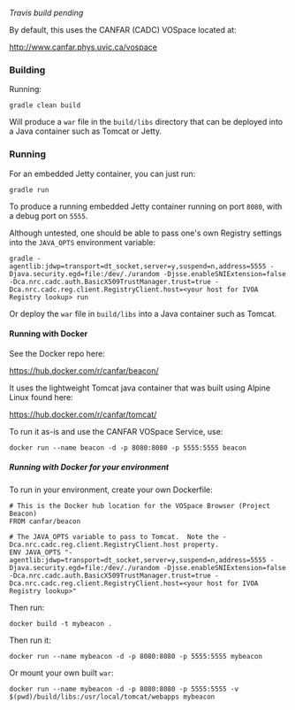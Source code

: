 <!-- Uncomment when Travis can have access to the OpenCADC organization.
<a href="https://travis-ci.org/opencadc/vosui"><img src="https://travis-ci.org/opencadc/vosui.svg?branch=master" /></a> -->
_Travis build pending_

By default, this uses the CANFAR (CADC) VOSpace located at:

<a rel="external" href="http://www.canfar.phys.uvic.ca/vospace">http://www.canfar.phys.uvic.ca/vospace</a>

### Building

Running:

`gradle clean build`

Will produce a `war` file in the `build/libs` directory that can be deployed into a Java container such as Tomcat or Jetty.


### Running

For an embedded Jetty container, you can just run:

`gradle run`

To produce a running embedded Jetty container running on port `8080`, with a debug port on `5555`.

Although untested, one should be able to pass one's own Registry settings into the `JAVA_OPTS` environment variable:

`gradle -agentlib:jdwp=transport=dt_socket,server=y,suspend=n,address=5555 -Djava.security.egd=file:/dev/./urandom -Djsse.enableSNIExtension=false -Dca.nrc.cadc.auth.BasicX509TrustManager.trust=true -Dca.nrc.cadc.reg.client.RegistryClient.host=<your host for IVOA Registry lookup> run`

Or deploy the `war` file in `build/libs` into a Java container such as Tomcat.

#### Running with Docker

See the Docker repo here:

<a rel="external" href="https://hub.docker.com/r/canfar/beacon/">https://hub.docker.com/r/canfar/beacon/</a>

It uses the lightweight Tomcat java container that was built using Alpine Linux found here:

<a href="https://hub.docker.com/r/canfar/tomcat/" rel="external">https://hub.docker.com/r/canfar/tomcat/</a>

To run it as-is and use the CANFAR VOSpace Service, use:

`docker run --name beacon -d -p 8080:8080 -p 5555:5555 beacon`

##### Running with Docker for your environment

To run in your environment, create your own Dockerfile:

```
# This is the Docker hub location for the VOSpace Browser (Project Beacon)
FROM canfar/beacon

# The JAVA_OPTS variable to pass to Tomcat.  Note the -Dca.nrc.cadc.reg.client.RegistryClient.host property.
ENV JAVA_OPTS "-agentlib:jdwp=transport=dt_socket,server=y,suspend=n,address=5555 -Djava.security.egd=file:/dev/./urandom -Djsse.enableSNIExtension=false -Dca.nrc.cadc.auth.BasicX509TrustManager.trust=true -Dca.nrc.cadc.reg.client.RegistryClient.host=<your host for IVOA Registry lookup>"
```

Then run:

`docker build -t mybeacon .`

Then run it:

`docker run --name mybeacon -d -p 8080:8080 -p 5555:5555 mybeacon`

Or mount your own built `war`:

`docker run --name mybeacon -d -p 8080:8080 -p 5555:5555 -v $(pwd)/build/libs:/usr/local/tomcat/webapps mybeacon`

